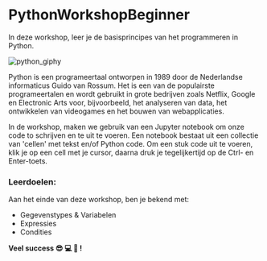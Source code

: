 # PythonWorkshopBeginner

In deze workshop, leer je de basisprincipes van het programmeren in Python. 

![python_giphy](https://media0.giphy.com/media/coxQHKASG60HrHtvkt/giphy.gif?cid=ecf05e47xhjf2n4lkkj28j9sll3azcux7tnh8ms1ngmf3uzf&rid=giphy.gif&ct=g)

Python is een programeertaal ontworpen in 1989 door de Nederlandse informaticus Guido van Rossum. Het is een van de populairste programeertalen en wordt gebruikt in grote bedrijven zoals Netflix, Google en Electronic Arts voor, bijvoorbeeld, het analyseren van data, het ontwikkelen van videogames en het bouwen van webapplicaties. 

In de workshop, maken we gebruik van een Jupyter notebook om onze code to schrijven en te uit te voeren. Een notebook bestaat uit een collectie van 'cellen' met tekst en/of Python code. Om een stuk code uit te voeren, klik je op een cell met je cursor, daarna druk je tegelijkertijd op de Ctrl- en Enter-toets. 

### Leerdoelen:

Aan het einde van deze workshop, ben je bekend met:

- Gegevenstypes & Variabelen 
- Expressies 
- Condities 

__Veel success 😎 💻 🐍 !__